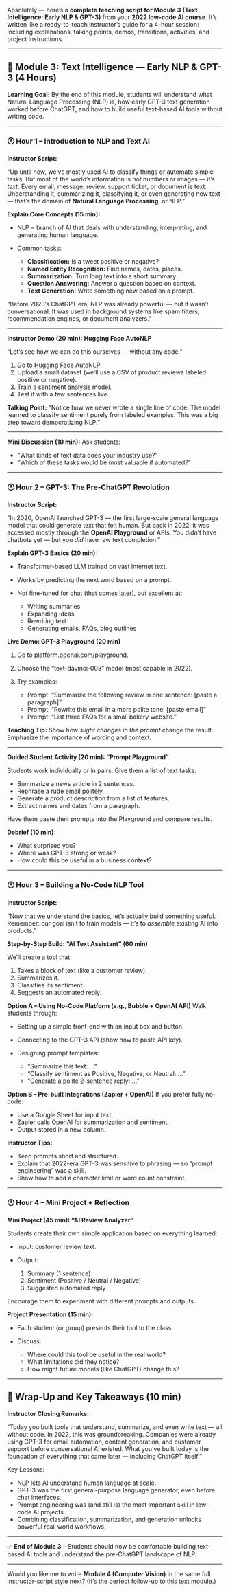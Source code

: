Absolutely — here’s a **complete teaching script for Module 3 (Text Intelligence: Early NLP & GPT-3)** from your **2022 low-code AI course**. It’s written like a ready-to-teach instructor’s guide for a 4-hour session: including explanations, talking points, demos, transitions, activities, and project instructions.

---

## 🧠 Module 3: Text Intelligence — Early NLP & GPT-3 (4 Hours)

**Learning Goal:** By the end of this module, students will understand what Natural Language Processing (NLP) is, how early GPT-3 text generation worked before ChatGPT, and how to build useful text-based AI tools without writing code.

---

### 🕐 Hour 1 – Introduction to NLP and Text AI

**Instructor Script:**

“Up until now, we’ve mostly used AI to classify things or automate simple tasks. But most of the world’s information is not numbers or images — it’s *text*. Every email, message, review, support ticket, or document is text. Understanding it, summarizing it, classifying it, or even generating new text — that’s the domain of **Natural Language Processing**, or NLP.”

**Explain Core Concepts (15 min):**

* NLP = branch of AI that deals with understanding, interpreting, and generating human language.
* Common tasks:

  * **Classification:** Is a tweet positive or negative?
  * **Named Entity Recognition:** Find names, dates, places.
  * **Summarization:** Turn long text into a short summary.
  * **Question Answering:** Answer a question based on context.
  * **Text Generation:** Write something new based on a prompt.

“Before 2023’s ChatGPT era, NLP was already powerful — but it wasn’t conversational. It was used in background systems like spam filters, recommendation engines, or document analyzers.”

---

**Instructor Demo (20 min): Hugging Face AutoNLP**

“Let’s see how we can do this ourselves — without any code.”

1. Go to [Hugging Face AutoNLP](https://huggingface.co/autonlp).
2. Upload a small dataset (we’ll use a CSV of product reviews labeled positive or negative).
3. Train a sentiment analysis model.
4. Test it with a few sentences live.

**Talking Point:** “Notice how we never wrote a single line of code. The model learned to classify sentiment purely from labeled examples. This was a big step toward democratizing NLP.”

---

**Mini Discussion (10 min):**
Ask students:

* “What kinds of text data does your industry use?”
* “Which of these tasks would be most valuable if automated?”

---

### 🕐 Hour 2 – GPT-3: The Pre-ChatGPT Revolution

**Instructor Script:**

“In 2020, OpenAI launched GPT-3 — the first large-scale general language model that could generate text that felt human. But back in 2022, it was accessed mostly through the **OpenAI Playground** or APIs. You didn’t have chatbots yet — but you *did* have raw text completion.”

**Explain GPT-3 Basics (20 min):**

* Transformer-based LLM trained on vast internet text.
* Works by predicting the next word based on a prompt.
* Not fine-tuned for chat (that comes later), but excellent at:

  * Writing summaries
  * Expanding ideas
  * Rewriting text
  * Generating emails, FAQs, blog outlines

**Live Demo: GPT-3 Playground (20 min)**

1. Go to [platform.openai.com/playground](https://platform.openai.com/playground).
2. Choose the “text-davinci-003” model (most capable in 2022).
3. Try examples:

   * Prompt: “Summarize the following review in one sentence: [paste a paragraph]”
   * Prompt: “Rewrite this email in a more polite tone: [paste email]”
   * Prompt: “List three FAQs for a small bakery website.”

**Teaching Tip:** Show how *slight changes in the prompt* change the result. Emphasize the importance of wording and context.

---

**Guided Student Activity (20 min): “Prompt Playground”**

Students work individually or in pairs. Give them a list of text tasks:

* Summarize a news article in 2 sentences.
* Rephrase a rude email politely.
* Generate a product description from a list of features.
* Extract names and dates from a paragraph.

Have them paste their prompts into the Playground and compare results.

**Debrief (10 min):**

* What surprised you?
* Where was GPT-3 strong or weak?
* How could this be useful in a business context?

---

### 🕐 Hour 3 – Building a No-Code NLP Tool

**Instructor Script:**

“Now that we understand the basics, let’s actually build something useful. Remember: our goal isn’t to train models — it’s to *assemble* existing AI into products.”

**Step-by-Step Build: “AI Text Assistant” (60 min)**

We’ll create a tool that:

1. Takes a block of text (like a customer review).
2. Summarizes it.
3. Classifies its sentiment.
4. Suggests an automated reply.

**Option A – Using No-Code Platform (e.g., Bubble + OpenAI API)**
Walk students through:

* Setting up a simple front-end with an input box and button.
* Connecting to the GPT-3 API (show how to paste API key).
* Designing prompt templates:

  * “Summarize this text: …”
  * “Classify sentiment as Positive, Negative, or Neutral: …”
  * “Generate a polite 2-sentence reply: …”

**Option B – Pre-built Integrations (Zapier + OpenAI)**
If you prefer fully no-code:

* Use a Google Sheet for input text.
* Zapier calls OpenAI for summarization and sentiment.
* Output stored in a new column.

**Instructor Tips:**

* Keep prompts short and structured.
* Explain that 2022-era GPT-3 was sensitive to phrasing — so “prompt engineering” was a skill.
* Show how to add a character limit or word count constraint.

---

### 🕐 Hour 4 – Mini Project + Reflection

**Mini Project (45 min): “AI Review Analyzer”**

Students create their own simple application based on everything learned:

* Input: customer review text.
* Output:

  1. Summary (1 sentence)
  2. Sentiment (Positive / Neutral / Negative)
  3. Suggested automated reply

Encourage them to experiment with different prompts and outputs.

**Project Presentation (15 min):**

* Each student (or group) presents their tool to the class.
* Discuss:

  * Where could this tool be useful in the real world?
  * What limitations did they notice?
  * How might future models (like ChatGPT) change this?

---

## 🧰 Wrap-Up and Key Takeaways (10 min)

**Instructor Closing Remarks:**

“Today you built tools that understand, summarize, and even write text — all without code. In 2022, this was groundbreaking. Companies were already using GPT-3 for email automation, content generation, and customer support before conversational AI existed. What you’ve built today is the foundation of everything that came later — including ChatGPT itself.”

Key Lessons:

* NLP lets AI understand human language at scale.
* GPT-3 was the first general-purpose language generator, even before chat interfaces.
* Prompt engineering was (and still is) the most important skill in low-code AI projects.
* Combining classification, summarization, and generation unlocks powerful real-world workflows.

---

✅ **End of Module 3** – Students should now be comfortable building text-based AI tools and understand the pre-ChatGPT landscape of NLP.

---

Would you like me to write **Module 4 (Computer Vision)** in the same full instructor-script style next? (It’s the perfect follow-up to this text module.)
